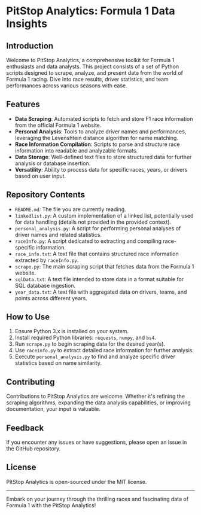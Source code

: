 # PitStop Analytics: Formula 1 Data Insights

## Introduction
Welcome to PitStop Analytics, a comprehensive toolkit for Formula 1 enthusiasts and data analysts. This project consists of a set of Python scripts designed to scrape, analyze, and present data from the world of Formula 1 racing. Dive into race results, driver statistics, and team performances across various seasons with ease.

## Features
- **Data Scraping**: Automated scripts to fetch and store F1 race information from the official Formula 1 website.
- **Personal Analysis**: Tools to analyze driver names and performances, leveraging the Levenshtein distance algorithm for name matching.
- **Race Information Compilation**: Scripts to parse and structure race information into readable and analyzable formats.
- **Data Storage**: Well-defined text files to store structured data for further analysis or database insertion.
- **Versatility**: Ability to process data for specific races, years, or drivers based on user input.

## Repository Contents
- `README.md`: The file you are currently reading.
- `linkedlist.py`: A custom implementation of a linked list, potentially used for data handling (details not provided in the provided context).
- `personal_analysis.py`: A script for performing personal analyses of driver names and related statistics.
- `raceInfo.py`: A script dedicated to extracting and compiling race-specific information.
- `race_info.txt`: A text file that contains structured race information extracted by `raceInfo.py`.
- `scrape.py`: The main scraping script that fetches data from the Formula 1 website.
- `sqlData.txt`: A text file intended to store data in a format suitable for SQL database ingestion.
- `year_data.txt`: A text file with aggregated data on drivers, teams, and points across different years.

## How to Use
1. Ensure Python 3.x is installed on your system.
2. Install required Python libraries: `requests`, `numpy`, and `bs4`.
3. Run `scrape.py` to begin scraping data for the desired year(s).
4. Use `raceInfo.py` to extract detailed race information for further analysis.
5. Execute `personal_analysis.py` to find and analyze specific driver statistics based on name similarity.

## Contributing
Contributions to PitStop Analytics are welcome. Whether it's refining the scraping algorithms, expanding the data analysis capabilities, or improving documentation, your input is valuable.

## Feedback
If you encounter any issues or have suggestions, please open an issue in the GitHub repository.

## License
PitStop Analytics is open-sourced under the MIT license.

---

Embark on your journey through the thrilling races and fascinating data of Formula 1 with the PitStop Analytics!
